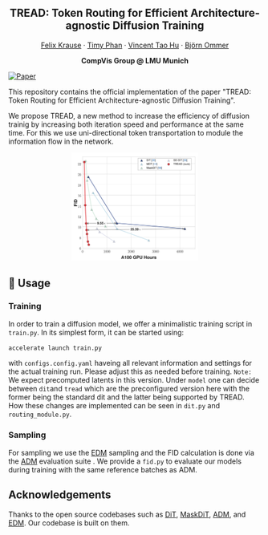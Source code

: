 <h2 align="center">TREAD: Token Routing for Efficient Architecture-agnostic Diffusion Training</h2>
<div align="center"> 
  <a href="" target="_blank">Felix Krause</a> · 
  <a href="" target="_blank">Timy Phan</a> · 
  <a href="" target="_blank">Vincent Tao Hu</a> · 
  <a href="https://ommer-lab.com/people/ommer/" target="_blank">Björn Ommer</a>
</div>
<p align="center"> 
  <b>CompVis Group @ LMU Munich</b> <br/>
</p>

[![Paper](https://img.shields.io/badge/arXiv-PDF-b31b1b)](https://arxiv.org/pdf/2501.04765)

This repository contains the official implementation of the paper "TREAD: Token Routing for Efficient Architecture-agnostic Diffusion Training".

We propose TREAD, a new method to increase the efficiency of diffusion trainig by increasing both iteration speed and performance at the same time. For this we use uni-directional token transportation to module the information flow in the network.

<div align="center">
  <img src="./docs/images/teaser.png" alt="teaser" style="width:50%;">
</div>

## 🚀 Usage

### Training

In order to train a diffusion model, we offer a minimalistic training script in `train.py`. In its simplest form, it can be started using:

```python
accelerate launch train.py
```

with `configs.config.yaml` haveing all relevant information and settings for the actual training run. Please adjust this as needed before training.
`Note:` We expect precomputed latents in this version.
Under `model` one can decide between `dit`and `tread` which are the preconfigured version here with the former being the standard dit and the latter being supported by TREAD. How these changes are implemented can be seen in `dit.py` and `routing_module.py`.

### Sampling

For sampling we use the [EDM](https://github.com/NVlabs/edm) sampling and the FID calculation is done via the [ADM](https://github.com/openai/guided-diffusion) evaluation suite . We provide a `fid.py` to evaluate our models during training with the same reference batches as ADM.

## Acknowledgements

Thanks to the open source codebases such as [DiT](https://github.com/facebookresearch/DiT), [MaskDiT](https://github.com/Anima-Lab/MaskDiT), [ADM](https://github.com/openai/guided-diffusion), and [EDM](https://github.com/NVlabs/edm). Our codebase is built on them.
